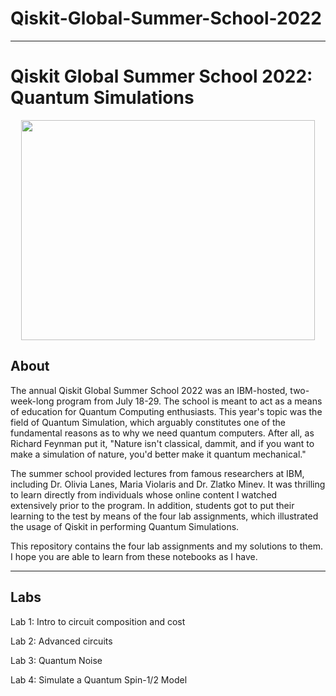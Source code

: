# Qiskit-Global-Summer-School-2022
___
# Qiskit Global Summer School 2022: Quantum Simulations

<p align="center">
</p>
<p align="center">
  <img src="https://qiskit.org/images/events/summer-school/summer-school-logo.png" height="352" width="470" />
</p>

## About
The annual Qiskit Global Summer School 2022 was an IBM-hosted, two-week-long program from July 18-29. The school is meant to act as a means of education for Quantum Computing enthusiasts. This year's topic was the field of Quantum Simulation, which arguably constitutes one of the fundamental reasons as to why we need quantum computers. After all, as Richard Feynman put it, "Nature isn't classical, dammit, and if you want to make a simulation of nature, you'd better make it quantum mechanical."

The summer school provided lectures from famous researchers at IBM, including Dr. Olivia Lanes, Maria Violaris and Dr. Zlatko Minev. It was thrilling to learn directly from individuals whose online content I watched extensively prior to the program. In addition, students got to put their learning to the test by means of the four lab assignments, which illustrated the usage of Qiskit in performing Quantum Simulations.

This repository contains the four lab assignments and my solutions to them. I hope you are able to learn from these notebooks as I have.
___

## Labs
<!-- Labs -->
Lab 1: Intro to circuit composition and cost
<!-- Description of Lab 1 -->

Lab 2: Advanced circuits
<!-- Description of Lab 2 -->

Lab 3: Quantum Noise
<!-- Description of Lab 3 -->

Lab 4: Simulate a Quantum Spin-1/2 Model
<!-- Description of Lab 4 -->

